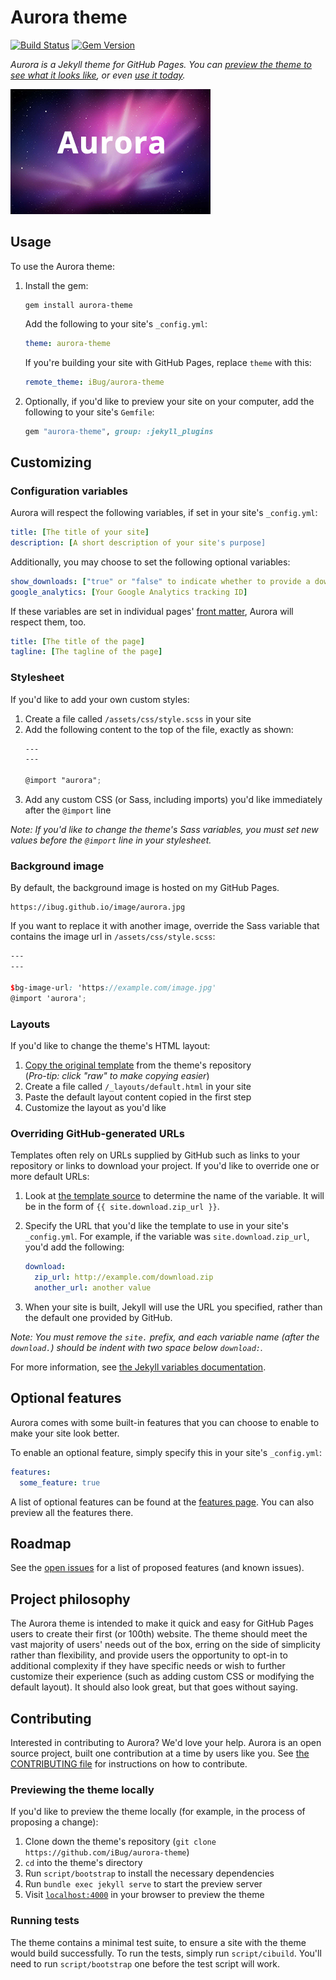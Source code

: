 # Aurora theme

[![Build Status](https://travis-ci.org/iBug/aurora-theme.svg?branch=master)](https://travis-ci.org/iBug/aurora-theme) [![Gem Version](https://badge.fury.io/rb/aurora-theme.svg)](https://badge.fury.io/rb/aurora-theme)

*Aurora is a Jekyll theme for GitHub Pages. You can [preview the theme to see what it looks like](https://ibug.github.io/aurora-theme), or even [use it today](#usage).*

![Thumbnail of Aurora](thumbnail.jpg)

## Usage

To use the Aurora theme:

1. Install the gem:

    ```
    gem install aurora-theme
    ```

    Add the following to your site's `_config.yml`:

    ```yml
    theme: aurora-theme
    ```

    If you're building your site with GitHub Pages, replace `theme` with this:

    ```yml
    remote_theme: iBug/aurora-theme
    ```

2. Optionally, if you'd like to preview your site on your computer, add the following to your site's `Gemfile`:

    ```ruby
    gem "aurora-theme", group: :jekyll_plugins
    ```

## Customizing

### Configuration variables

Aurora will respect the following variables, if set in your site's `_config.yml`:

```yml
title: [The title of your site]
description: [A short description of your site's purpose]
```

Additionally, you may choose to set the following optional variables:

```yml
show_downloads: ["true" or "false" to indicate whether to provide a download URL]
google_analytics: [Your Google Analytics tracking ID]
```

If these variables are set in individual pages' [front matter](https://jekyllrb.com/docs/frontmatter/), Aurora will respect them, too.

```yml
title: [The title of the page]
tagline: [The tagline of the page]
```

### Stylesheet

If you'd like to add your own custom styles:

1. Create a file called `/assets/css/style.scss` in your site
2. Add the following content to the top of the file, exactly as shown:
    ```scss
    ---
    ---

    @import "aurora";
    ```
3. Add any custom CSS (or Sass, including imports) you'd like immediately after the `@import` line

*Note: If you'd like to change the theme's Sass variables, you must set new values before the `@import` line in your stylesheet.*

### Background image

By default, the background image is hosted on my GitHub Pages.

```
https://ibug.github.io/image/aurora.jpg
```

If you want to replace it with another image, override the Sass variable that contains the image url in `/assets/css/style.scss`:

```scss
---
---

$bg-image-url: 'https://example.com/image.jpg'
@import 'aurora';
```

### Layouts

If you'd like to change the theme's HTML layout:

1. [Copy the original template](https://github.com/iBug/aurora-theme/blob/master/_layouts/default.html) from the theme's repository<br />(*Pro-tip: click "raw" to make copying easier*)
2. Create a file called `/_layouts/default.html` in your site
3. Paste the default layout content copied in the first step
4. Customize the layout as you'd like

### Overriding GitHub-generated URLs

Templates often rely on URLs supplied by GitHub such as links to your repository or links to download your project. If you'd like to override one or more default URLs:

1. Look at [the template source](https://github.com/iBug/aurora-theme/blob/master/_layouts/default.html) to determine the name of the variable. It will be in the form of `{{ site.download.zip_url }}`.

2. Specify the URL that you'd like the template to use in your site's `_config.yml`. For example, if the variable was `site.download.zip_url`, you'd add the following:
    ```yml
    download:
      zip_url: http://example.com/download.zip
      another_url: another value
    ```
3. When your site is built, Jekyll will use the URL you specified, rather than the default one provided by GitHub.

*Note: You must remove the `site.` prefix, and each variable name (after the `download.`) should be indent with two space below `download:`.*

For more information, see [the Jekyll variables documentation](https://jekyllrb.com/docs/variables/).

## Optional features

Aurora comes with some built-in features that you can choose to enable to make your site look better.

To enable an optional feature, simply specify this in your site's `_config.yml`:

```yml
features:
  some_feature: true
```

A list of optional features can be found at the [features page](https://ibug.github.io/aurora-theme/features). You can also preview all the features there.

## Roadmap

See the [open issues](https://github.com/iBug/aurora-theme/issues) for a list of proposed features (and known issues).

## Project philosophy

The Aurora theme is intended to make it quick and easy for GitHub Pages users to create their first (or 100th) website. The theme should meet the vast majority of users' needs out of the box, erring on the side of simplicity rather than flexibility, and provide users the opportunity to opt-in to additional complexity if they have specific needs or wish to further customize their experience (such as adding custom CSS or modifying the default layout). It should also look great, but that goes without saying.

## Contributing

Interested in contributing to Aurora? We'd love your help. Aurora is an open source project, built one contribution at a time by users like you. See [the CONTRIBUTING file](docs/CONTRIBUTING.md) for instructions on how to contribute.

### Previewing the theme locally

If you'd like to preview the theme locally (for example, in the process of proposing a change):

1. Clone down the theme's repository (`git clone https://github.com/iBug/aurora-theme`)
2. `cd` into the theme's directory
3. Run `script/bootstrap` to install the necessary dependencies
4. Run `bundle exec jekyll serve` to start the preview server
5. Visit [`localhost:4000`](http://localhost:4000) in your browser to preview the theme

### Running tests

The theme contains a minimal test suite, to ensure a site with the theme would build successfully. To run the tests, simply run `script/cibuild`. You'll need to run `script/bootstrap` one before the test script will work.
